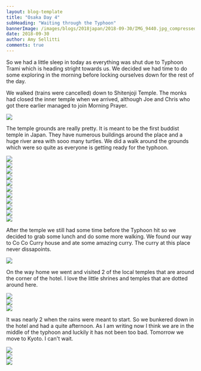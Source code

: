 ```yaml
---
layout: blog-template
title: "Osaka Day 4"
subHeading: "Waiting through the Typhoon"
bannerImage: /images/blogs/2018japan/2018-09-30/IMG_9440.jpg_compressed.JPEG
date: 2018-09-30
author: Amy Sellitti
comments: true
---
```


So we had a little sleep in today as everything was shut due to Typhoon Trami which is heading stright towards us. We decided we had time to do some exploring in the morning before locking ourselves down for the rest of the day.

We walked (trains were cancelled) down to Shitenjoji Temple. The monks had closed the inner temple when we arrived, although Joe and Chris who got there earlier managed to join Morning Prayer.

<div class="center-image"><img src="/images/blogs/2018japan/2018-09-30/20180930_110226.jpg_compressed.JPEG" /></div>

The temple grounds are really pretty. It is meant to be the first buddist temple in Japan. They have numerous buildings around the place and a huge river area with sooo many turtles. We did a walk around the grounds which were so quite as everyone is getting ready for the typhoon.

<div class="center-image"><img src="/images/blogs/2018japan/2018-09-30/IMG_9395.jpg_compressed.JPEG" /></div>
<div class="center-image"><img src="/images/blogs/2018japan/2018-09-30/DSC_1542_1.jpg_compressed.JPEG" /></div>
<div class="center-image"><img src="/images/blogs/2018japan/2018-09-30/IMG_9429.jpg_compressed.JPEG" /></div>
<div class="center-image"><img src="/images/blogs/2018japan/2018-09-30/IMG_9433.jpg_compressed.JPEG" /></div>
<div class="center-image"><img src="/images/blogs/2018japan/2018-09-30/IMG_9425.jpg_compressed.JPEG" /></div>
<div class="center-image"><img src="/images/blogs/2018japan/2018-09-30/IMG_9414.jpg_compressed.JPEG" /></div>
<div class="center-image"><img src="/images/blogs/2018japan/2018-09-30/IMG_9409.jpg_compressed.JPEG" /></div>
<div class="center-image"><img src="/images/blogs/2018japan/2018-09-30/IMG_9403.jpg_compressed.JPEG" /></div>
<div class="center-image"><img src="/images/blogs/2018japan/2018-09-30/IMG_9397.jpg_compressed.JPEG" /></div>
<div class="center-image"><img src="/images/blogs/2018japan/2018-09-30/DSC_1604.jpg_compressed.JPEG" /></div>
<div class="center-image"><img src="/images/blogs/2018japan/2018-09-30/IMG_9401.jpg_compressed.JPEG" /></div>

After the temple we still had some time before the Typhoon hit so we decided to grab some lunch and do some more walking. We found our way to Co Co Curry house and ate some amazing curry. The curry at this place never dissapoints.

<div class="center-image"><img src="/images/blogs/2018japan/2018-09-30/20180930_124535.jpg_compressed.JPEG" /></div>

On the way home we went and visited 2 of the local temples that are around the corner of the hotel. I love the little shrines and temples that are dotted around here.

<div class="center-image"><img src="/images/blogs/2018japan/2018-09-30/IMG_9440.jpg_compressed.JPEG" /></div>
<div class="center-image"><img src="/images/blogs/2018japan/2018-09-30/IMG_9442.jpg_compressed.JPEG" /></div>
<div class="center-image"><img src="/images/blogs/2018japan/2018-09-30/IMG_20180930_132921.jpg_compressed.JPEG" /></div>

It was nearly 2 when the rains were meant to start. So we bunkered down in the hotel and had a quite afternoon. As I am writing now I think we are in the middle of the typhoon and luckily it has not been too bad. Tomorrow we move to Kyoto. I can't wait.

<div class="center-image"><img src="/images/blogs/2018japan/2018-09-30/DSC_1609-PANO.jpg_compressed.JPEG" /></div>
<div class="center-image"><img src="/images/blogs/2018japan/2018-09-30/DSC_1609_1.jpg_compressed.JPEG" /></div>
<div class="center-image"><img src="/images/blogs/2018japan/2018-09-30/20180930_154829.jpg_compressed.JPEG" /></div>
